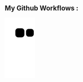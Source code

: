 ## My Github Workflows :


![snake gif](https://github.com/Mihajaand/Mihajaand/blob/output/github-contribution-grid-snake.svg)
